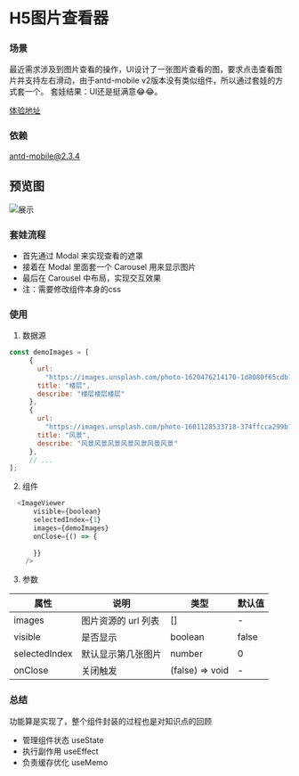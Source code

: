 # H5图片查看器
### 场景
最近需求涉及到图片查看的操作，UI设计了一张图片查看的图，要求点击查看图片并支持左右滑动，由于antd-mobile v2版本没有类似组件，所以通过套娃的方式套一个。
            套娃结果：UI还是挺满意😂😂。

[体验地址](https://codesandbox.io/s/tu-pian-cha-kan-qi-1jfw8)

### 依赖
antd-mobile@2.3.4
## 预览图
![展示](https://user-images.githubusercontent.com/46043577/148675928-67bfe504-ac70-4e3b-a7a5-545fa38522f3.jpg)


### 套娃流程
 - 首先通过 Modal 来实现查看的遮罩 
 - 接着在 Modal 里面套一个 Carousel 用来显示图片
 - 最后在 Carousel 中布局，实现交互效果
 - 注：需要修改组件本身的css
	
### 使用
 1. 数据源
 ```javascript
const demoImages = [
	  {
	    url:
	      "https://images.unsplash.com/photo-1620476214170-1d8080f65cdb?ixid=MnwxMjA3fDB8MHxwaG90by1wYWdlfHx8fGVufDB8fHx8&ixlib=rb-1.2.1&auto=format&fit=crop&w=3150&q=80",
	    title: "楼层",
	    describe: "楼层楼层楼层"
	  },
	  {
	    url:
	      "https://images.unsplash.com/photo-1601128533718-374ffcca299b?ixid=MnwxMjA3fDB8MHxwaG90by1wYWdlfHx8fGVufDB8fHx8&ixlib=rb-1.2.1&auto=format&fit=crop&w=3128&q=80",
	    title: "风景",
	    describe: "风景风景风景风景风景风景风景"
	  },
      // ...
];
```

 2. 组件
  ```javascript
	<ImageViewer
        visible={boolean}
        selectedIndex={1}
        images={demoImages}
        onClose={() => {
         
        }}
      />
```




3. 参数
 
| 属性 | 说明 | 类型|默认值|
|--|--|--|--|
|  images|图片资源的 url 列表  |[]|-|
|  visible|是否显示  |boolean|false|
|  selectedIndex|默认显示第几张图片  |number|0|
|  onClose|关闭触发  |(false) => void|-|

### 总结
功能算是实现了，整个组件封装的过程也是对知识点的回顾
- 管理组件状态 useState
- 执行副作用 useEffect
- 负责缓存优化 useMemo











